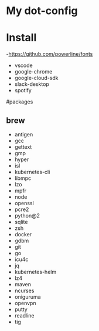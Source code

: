 # My dot-config

# Install
-https://github.com/powerline/fonts
- vscode
- google-chrome
- google-cloud-sdk
- slack-desktop
- spotify

#packages
## brew


- antigen
- gcc
- gettext
- gmp
- hyper
- isl
- kubernetes-cli
- libmpc
- lzo
- mpfr
- node
- openssl
- pcre2
- python@2
- sqlite
- zsh
- docker
- gdbm
- git
- go
- icu4c
- jq
- kubernetes-helm
- lz4
- maven
- ncurses
- oniguruma
- openvpn
- putty
- readline
- tig


